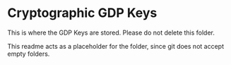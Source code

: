 # Cryptographic GDP Keys
This is where the GDP Keys are stored. Please do not delete this folder.

This readme acts as a placeholder for the folder, since git does not accept empty folders.
